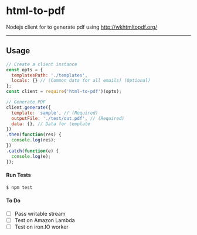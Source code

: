 # html-to-pdf
Nodejs client for to generate pdf using http://wkhtmltopdf.org/

----

## Usage

```js
// Create a client instance
const opts = {
  templatesPath: './templates',
  locals: {} // (Common data for all emails) (Optional)
};
const client = require('html-to-pdf')(opts);

// Generate PDF
client.generate({
  template: 'sample', // (Required)
  outputFile: './test/out.pdf', // (Required)
  data: {}, // Data for template
})
.then(function(res) {
  console.log(res);
})
.catch(function(e) {
  console.log(e);
});
```


#### Run Tests
```bash
$ npm test
```

#### To Do
- [ ] Pass writable stream
- [ ] Test on Amazon Lambda
- [ ] Test on iron.IO worker
